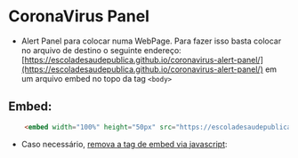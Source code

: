 # CoronaVirus Panel
* Alert Panel para colocar numa WebPage. Para fazer isso basta colocar no arquivo de destino o seguinte endereço: [https://escoladesaudepublica.github.io/coronavirus-alert-panel/](https://escoladesaudepublica.github.io/coronavirus-alert-panel/) em um arquivo embed no topo da tag ```<body>```
## Embed:
```html
    <embed width="100%" height="50px" src="https://escoladesaudepublica.github.io/coronavirus-alert-panel/">
```
* Caso necessário, [remova a tag de embed via javascript](https://developer.mozilla.org/pt-BR/docs/Web/API/Node/removeChild):